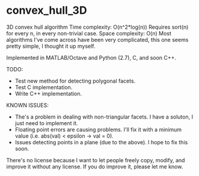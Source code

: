 convex_hull_3D
==============

3D convex hull algorithm
Time complexity:  O(n^2*log(n))    Requires sort(n) for every n, in every non-trivial case.
Space complexity: O(n)
Most algorithms I've come across have been very complicated, this one seems pretty simple, I thought it up myself.

Implemented in MATLAB/Octave and Python (2.7), C, and soon C++.

TODO:
- Test new method for detecting polygonal facets.
- Test C implementation.
- Write C++ implementation.

KNOWN ISSUES:
- The's a problem in dealing with non-triangular facets. I have a soluton, I just need to implement it.
- Floating point errors are causing problems. I'll fix it with a minimum value (i.e. abs(val) < epsilon -> val = 0).
- Issues detecting points in a plane (due to the above). I hope to fix this soon.

There's no license because I want to let people freely copy, modify, and improve it without any license. If you do improve it, please let me know.
